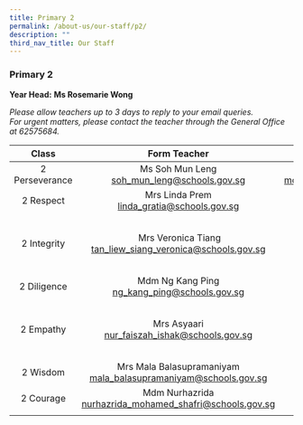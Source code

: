 ```yaml
---
title: Primary 2
permalink: /about-us/our-staff/p2/
description: ""
third_nav_title: Our Staff
---
```

### **Primary 2**
**Year Head:** **Ms Rosemarie Wong**  

_Please allow teachers up to 3 days to reply to your email queries._   
_For urgent matters, please contact the teacher through the General Office at 62575684._

| Class | Form Teacher | Co-Form Teacher |
|:---:|:---:|:---:|
| 2 Perseverance | Ms Soh Mun Leng<br>[soh\_mun\_leng@schools.gov.sg](mailto:soh_mun_leng@schools.gov.sg) | Mr Muhammad Ikhwan<br>[mohamad\_ikhwan\_mohamad\_haron@schools.gov.sg](mailto:mohamad_ikhwan_mohamad_haron@schools.gov.sg) |
| 2 Respect | Mrs Linda Prem<br>[linda\_gratia@schools.gov.sg](mailto:linda_gratia@schools.gov.sg) | Mdm Yong Fook Lui<br>[yong\_fook\_lui@schools.gov.sg](mailto:yong_fook_lui@schools.gov.sg) |
|  2 Integrity |  Mrs Veronica Tiang<br>[tan\_liew\_siang\_veronica@schools.gov.sg](mailto:tan_liew_siang_veronica@schools.gov.sg)  |  Mr Vasanthan<br>[vasanthan\_naderajan@schools.gov.sg](mailto:vasanthan_naderajan@schools.gov.sg) <br><br>Mr Muhammad Riduwan<br>[muhammad_riduwan_selamat@schools.gov.sg](muhammad_riduwan_selamat@schools.gov.sg) |
|  2 Diligence | Mdm Ng Kang Ping <br>[ng\_kang\_ping@schools.gov.sg](mailto:ng_kang_ping@schools.gov.sg)  |  Ms Rajeswari<br>[rajeswari\_bejoyan@schools.gov.sg](mailto:rajeswari_bejoyan@schools.gov.sg) |
|  2 Empathy | Mrs Asyaari<br>[nur\_faiszah\_ishak@schools.gov.sg](mailto:nur_faiszah_ishak@schools.gov.sg)  | Mdm Low Hui Li <br>[low\_hui\_li@schools.gov.sg](mailto:low_hui_li@schools.gov.sg) <br><br> Ms Leanna Low<br> [low\_lay\_lay@schools.gov.sg](mailto:low_lay_lay@schools.gov.sg)   |
|  2 Wisdom | Mrs Mala Balasupramaniyam<br>[mala\_balasupramaniyam@schools.gov.sg](mailto:mala_balasupramaniyam@schools.gov.sg) | Mdm Toh Ling Juan<br>[toh\_ling\_juan@schools.gov.sg](mailto:toh_ling_juan@schools.gov.sg)  |
|  2 Courage | Mdm Nurhazrida <br>[nurhazrida\_mohamed\_shafri@schools.gov.sg](mailto:nurhazrida_mohamed_shafri@schools.gov.sg)  | Ms Lim See Voon <br>[lim\_see\_voon@schools.gov.sg](mailto:lim_see_voon@schools.gov.sg)  |
|  |  |  |